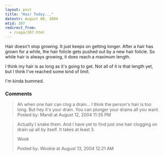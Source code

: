 ```yaml
---
layout: post
title: "Hair Today..."
datestr: August 08, 2004
mtid: 307
redirect_from:
  - /saga/307.html
---
```


Hair doesn't stop growing.  It just keeps on getting longer.  After a hair has grown for a while, the hair folicle gets pushed out by a new hair folicle.  So while hair is always growing, it does reach a maximum length.

I think my hair is as long as it's going to get.  Not all of it is that length yet, but I think I've reached some kind of limit.

I'm kinda bummed.

### Comments

<blockquote>
Ah when one hair can clog a drain... I think the person's hair is too long. But hey it's your drain.  You can plunger your drains all you want.
<div class="post-meta">Posted by: Mandi at August 12, 2004 11:35 PM</div> </blockquote>
<blockquote>
Actually I snake them.  And I have yet to find just one hair clogging on drain up all by itself.  It takes at least 3.

Wook
<div class="post-meta">Posted by: Wookie at August 13, 2004 12:21 AM</div> </blockquote>

